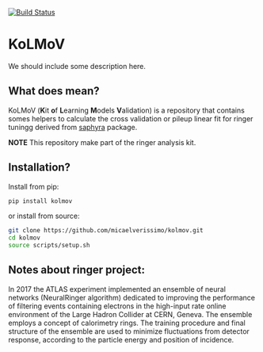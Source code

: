 
[![Build Status](https://travis-ci.org/micaelverissimo/kolmov.svg?branch=master)](https://travis-ci.org/micaelverissimo/kolmov)

# KoLMoV

We should include some description here.

## What does mean?

KoLMoV (**K**it **o**f **L**earning **M**odels **V**alidation) is a repository that contains somes helpers to calculate the cross validation or pileup linear fit for ringer tuningg derived from [saphyra](https://github.com/jodafons/saphyra) package.

**NOTE** This repository make part of the ringer analysis kit.

## Installation?

Install from pip:
```bash
pip install kolmov
```
or install from source:
```bash
git clone https://github.com/micaelverissimo/kolmov.git 
cd kolmov
source scripts/setup.sh
```

## Notes about ringer project:

In 2017 the ATLAS experiment implemented an ensemble of neural networks (NeuralRinger algorithm) dedicated to improving the performance of filtering events containing electrons in the high-input rate online environment of the Large Hadron Collider at CERN, Geneva. The ensemble employs a concept of calorimetry rings. The training procedure and final structure of the ensemble are used to minimize fluctuations from detector response, according to the particle energy and position of incidence.





